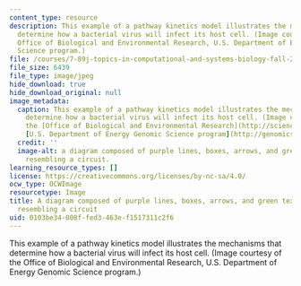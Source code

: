 ```yaml
---
content_type: resource
description: This example of a pathway kinetics model illustrates the mechanisms that
  determine how a bacterial virus will infect its host cell. (Image courtesy of the
  Office of Biological and Environmental Research, U.S. Department of Energy Genomic
  Science program.)
file: /courses/7-89j-topics-in-computational-and-systems-biology-fall-2010/0103be34008ffed3463ef1517311c2f6_7-89jf10-th.jpg
file_size: 6439
file_type: image/jpeg
hide_download: true
hide_download_original: null
image_metadata:
  caption: This example of a pathway kinetics model illustrates the mechanisms that
    determine how a bacterial virus will infect its host cell. (Image courtesy of
    the [Office of Biological and Environmental Research](http://science.energy.gov/ber/),
    [U.S. Department of Energy Genomic Science program](http://genomicscience.energy.gov).)
  credit: ''
  image-alt: a diagram composed of purple lines, boxes, arrows, and green text, slightly
    resembling a circuit.
learning_resource_types: []
license: https://creativecommons.org/licenses/by-nc-sa/4.0/
ocw_type: OCWImage
resourcetype: Image
title: A diagram composed of purple lines, boxes, arrows, and green text, slightly
  resembling a circuit
uid: 0103be34-008f-fed3-463e-f1517311c2f6
---
```

This example of a pathway kinetics model illustrates the mechanisms that determine how a bacterial virus will infect its host cell. (Image courtesy of the Office of Biological and Environmental Research, U.S. Department of Energy Genomic Science program.)